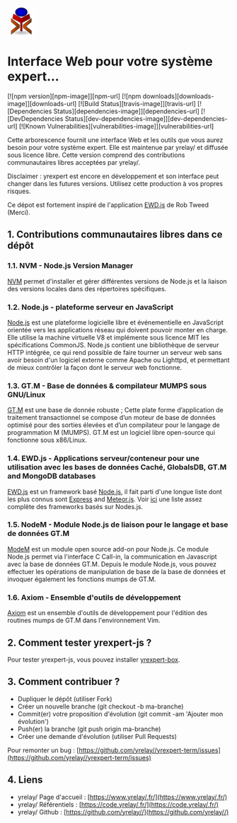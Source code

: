 ![yrexpert_logo.png](./images/yrexpert_logo.png)

# Interface Web pour votre système expert...

[![npm version][npm-image]][npm-url]
[![npm downloads][downloads-image]][downloads-url]
[![Build Status][travis-image]][travis-url]
[![Dependencies Status][dependencies-image]][dependencies-url]
[![DevDependencies Status][dev-dependencies-image]][dev-dependencies-url]
[![Known Vulnerabilities][vulnerabilities-image]][vulnerabilities-url]

Cette arborescence fournit une interface Web et les outils que vous aurez besoin pour votre système expert. Elle est maintenue par yrelay/ et diffusée sous licence libre. Cette version comprend des contributions communautaires libres acceptées par yrelay/.

Disclaimer : yrexpert est encore en développement et son interface peut changer dans les futures versions. Utilisez cette production à vos propres risques.

Ce dépot est fortement inspiré de l'application [EWD.js](http://www.mgateway.com/) de Rob Tweed (Merci).

## 1. Contributions communautaires libres dans ce dépôt

### 1.1. NVM - Node.js Version Manager

[NVM](https://github.com/creationix/nvm) permet d'installer et gérer différentes versions de Node.js et la liaison des versions locales dans des répertoires spécifiques.

### 1.2. Node.js - plateforme serveur en JavaScript

[Node.js](https://nodejs.org/) est une plateforme logicielle libre et événementielle en JavaScript orientée vers les applications réseau qui doivent pouvoir monter en charge. Elle utilise la machine virtuelle V8 et implémente sous licence MIT les spécifications CommonJS. Node.js contient une bibliothèque de serveur HTTP intégrée, ce qui rend possible de faire tourner un serveur web sans avoir besoin d'un logiciel externe comme Apache ou Lighttpd, et permettant de mieux contrôler la façon dont le serveur web fonctionne.

### 1.3. GT.M - Base de données & compilateur MUMPS sous GNU/Linux

[GT.M](https://nodejs.org/) est une base de donnée robuste ; Cette plate forme d’application de traitement transactionnel se compose d’un moteur de base de données optimisé pour des sorties élevées et d’un compilateur pour le langage de programmation M (MUMPS). GT.M est un logiciel libre open-source qui fonctionne sous x86/Linux.

### 1.4. EWD.js - Applications serveur/conteneur pour une utilisation avec les bases de données Caché, GlobalsDB, GT.M and MongoDB databases

[EWD.js](http://www.mgateway.com/) est un framework basé [Node.js](https://nodejs.org/), il fait parti d'une longue liste dont les plus connus sont [Express](http://expressjs.com/) and [Meteor.js](https://www.meteor.com/).  Voir [ici](http://nodeframework.com/#mvc) une liste assez complète des frameworks basés sur Nodes.js.

### 1.5. NodeM - Module Node.js de liaison pour le langage et base de données GT.M

[ModeM](https://github.com/dlwicksell/nodem) est un module open source add-on pour Node.js. Ce module Node.js permet via l'interface C Call-in, la communication en Javascript avec la base de données GT.M. Depuis le module Node.js, vous pouvez effectuer les opérations de manipulation de base de la base de données et invoquer également les fonctions mumps de GT.M. 

### 1.6. Axiom - Ensemble d'outils de développement

[Axiom](https://github.com/dlwicksell/axiom) est un ensemble d'outils de développement pour l'édition des routines mumps de GT.M dans l'environnement Vim.

## 2. Comment tester yrexpert-js ?

Pour tester yrexpert-js, vous pouvez installer [yrexpert-box](https://github.com/yrelay//yrexpert-box).

## 3. Comment contribuer ?

* Dupliquer le dépôt (utiliser Fork)
* Créer un nouvelle branche (git checkout -b ma-branche)
* Commit(er) votre proposition d'évolution (git commit -am 'Ajouter mon évolution')
* Push(er) la branche (git push origin ma-branche)
* Créer une demande d'évolution (utiliser Pull Requests)

Pour remonter un bug : [https://github.com/yrelay//yrexpert-term/issues](https://github.com/yrelay//yrexpert-term/issues)

## 4. Liens

* yrelay/ Page d'accueil : [https://www.yrelay/.fr/](https://www.yrelay/.fr/)
* yrelay/ Référentiels : [https://code.yrelay/.fr/](https://code.yrelay/.fr/)
* yrelay/ Github : [https://github.com/yrelay//](https://github.com/yrelay//)


